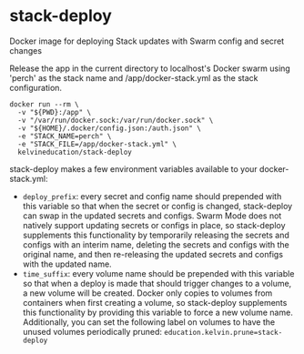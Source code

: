 # stack-deploy
Docker image for deploying Stack updates with Swarm config and secret changes

Release the app in the current directory to localhost's Docker swarm using 'perch' as  the stack name and /app/docker-stack.yml as the stack configuration.
```
docker run --rm \
  -v "${PWD}:/app" \
  -v "/var/run/docker.sock:/var/run/docker.sock" \
  -v "${HOME}/.docker/config.json:/auth.json" \
  -e "STACK_NAME=perch" \
  -e "STACK_FILE=/app/docker-stack.yml" \
  kelvineducation/stack-deploy
```

stack-deploy makes a few environment variables available to your docker-stack.yml:
 - `deploy_prefix`: every secret and config name should prepended with this variable so that when the secret or config is changed, stack-deploy can swap in the updated secrets and configs.  Swarm Mode does not natively support updating secrets or configs in place, so stack-deploy supplements this functionality by temporarily releasing the secrets and configs with an interim name, deleting the secrets and configs with the original name, and then re-releasing the updated secrets and configs with the updated name.
 - `time_suffix`: every volume name should be prepended with this variable so that when a deploy is made that should trigger changes to a volume, a new volume will be created.  Docker only copies to volumes from containers when first creating a volume, so stack-deploy supplements this functionality by providing this variable to force a new volume name.  Additionally, you can set the following label on volumes to have the unused volumes periodically pruned: `education.kelvin.prune=stack-deploy`
